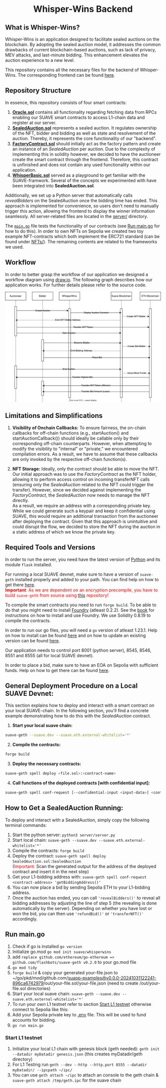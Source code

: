 # <h1 align="center"> Whisper-Wins Backend </h1>

## What is Whisper-Wins?
Whisper-Wins is an application designed to facilitate sealed auctions on the blockchain. By adopting the sealed auction model, it addresses the common drawbacks of current blockchain-based auctions, such as lack of privacy, MEV attacks, and last-minute bidding. This enhancement elevates the auction experience to a new level.

This repository contains all the necessary files for the backend of Whisper-Wins. The corresponding frontend can be found [here](https://github.com/hadwrf/whisper-wins-frontend).

## Repository Structure
In essence, this repository consists of four smart contracts:

1. [**Oracle.sol**](src/utils/Oracle.sol) contains all functionality regarding fetching data from RPCs enabling our SUAVE smart contracts to access L1-chain data and register at our server.
2. [**SealedAuction.sol**](src/SealedAuction.sol) represents a sealed auction. It regulates ownership of the NFT, bidder and bidding as well as state and resolvement of the auction. Thereby, it represents the core functionality of our "backend".
3. [**FactoryContract.sol**](src/FactoryContract.sol) should initially act as the factory pattern and create an instance of an *SealedAuction* per auction. Due to the complexity of implementing this in solidity however, we decided to have the auctioneer create the smart contract through the frontend. Therefore, this contract is unfinished and does not contain any used functionality within our application.
4. [**WhisperBasic.sol**](src/WhisperBasic.sol) served as a playground to get familiar with the SUAVE-framwork. Several of the concepts we experimented with have been integrated into **SealedAuction.sol**.

Additionally, we set up a Python server that automatically calls *revealBidders* on the SealedAuction once the bidding time has ended. This approach is implemented for convenience, so users don't need to manually trigger this action, allowing the frontend to display the winner information seamlessly. All server-related files are located in the [server/](server/) directory.

 The [`main.go`](main.go) file tests the functionality of our contracts (see [Run main.go](#run-maingo) for how to do this). In order to own NFTs on Sepolia we created two toy example NFT-contracts which both implement the ERC721 standard (can be found under [NFTs/](NFTs/)). The remaining contents are related to the frameworks we used.

## Workflow
In order to better grasp the workflow of our application we designed a workflow diagram using [draw.io](https://app.diagrams.net/). The following graph describes how our application works. For further details please refer to the source code.

![workflow graph of Whisper-Wins](AuctionFlowChartv2.svg)

## Limitations and Simplifications
1. **Visibility of Onchain Callbacks:** To ensure fairness, the on-chain callbacks for off-chain functions (e.g., startAuction() and startAuctionCallback()) should ideally be callable only by their corresponding off-chain counterparts. However, when attempting to modify the visibility to "internal" or "private," we encountered compilation errors. As a result, we have to assume that these callbacks are only invoked by the respective off-chain function(s).

2. **NFT Storage:** Ideally, only the contract should be able to move the NFT. Our initial approach was to use the *FactoryContract* as the NFT holder, allowing it to perform access control on incoming transferNFT calls (ensuring only the *SealedAuction* related to the NFT could trigger the transfer). However, since we decided against implementing the *FactoryContract*, the *SealedAuction* now needs to manage the NFT directly. <br/>
As a result, we require an address with a corresponding private key. While we could generate such a keypair and keep it confidential using SUAVE, this would require an additional transaction from the auctioneer after deploying the contract. Given that this approach is unintuitive and could disrupt the flow, we decided to store the NFT during the auction in a static address of which we know the private key.


## Required Tools and Versions
In order to run the server, you need have the latest version of [Python](https://www.python.org/downloads/) and its module `flask` installed.

For running a local SUAVE devnet, make sure to have a version of `suave-geth` installed properly and added to your path. You can find help on how to get there [here](https://suave-alpha.flashbots.net/tutorials/run-suave). <br/>
<span style="color: red;">**Important**: As we are dependent on an encryption precompile, you have to build `suave-geth` from source using [this](https://github.com/jonasgebele/suave-geth.git) repository!</span>

To compile the smart contracts you need to run `forge build`. To be able to do that you might need to install [Foundry](https://getfoundry.sh) (atleast 0.2.2). See the [book](https://book.getfoundry.sh/getting-started/installation.html) for instructions on how to install and use Foundry. We use Solidity 0.8.19 to compile the contracts.

In order to run our go files, you will need a `go` version of atleast 1.23.1. Help on how to install can be found [here](https://go.dev/doc/install) and on how to update an existing version can be found [here](https://gist.github.com/nikhita/432436d570b89cab172dcf2894465753).

Our application needs to control port 8001 (python server), 8545, 8546, 8551 and 8555 (all for local SUAVE devnet).

In order to place a bid, make sure to have an EOA on Sepolia with sufficient funds. Help on how to get there can be found [here](https://blog.chain.link/sepolia-eth/).


## General Deployment Procedure on a Local SUAVE Devnet:
This section explains how to deploy and interact with a smart contract on your local SUAVE-chain. In the following section, you'll find a concrete example demonstrating how to do this with the *SealedAuction* contract.

1. **Start your local suave chain:**
```bash
suave-geth --suave.dev --suave.eth.external-whitelist='*'
```

2. **Compile the contracts:**
```bash
forge build
```

3. **Deploy the necessary contracts:**
```bash
suave-geth spell deploy <file.sol>:<contract-name>
```

4. **Call functions of the deployed contracts [with confidential input]:**
```bash
suave-geth spell conf-request [--confidential-input <input-data>] <contract-address> '<function-name(<argument-type-list>)>' '(<argument-list>)'
```

## How to Get a SealedAuction Running:
To deploy and interact with a SealedAuction, simply copy the following terminal commands:

1. Start the python server: `python3 server/server.py`
2. Start local chain: `suave-geth --suave.dev --suave.eth.external-whitelist='*'`
3. Compile the contracts: `forge build`
4. Deploy the contract: `suave-geth spell deploy SealedAuction.sol:SealedAuction` <br/> (<span style="color: red;">Important:</span> Scan the generated output for the address of the deployed contract and insert it in the next step)
5. Get your L1-bidding address with: `suave-geth spell conf-request <contract-address> 'getBiddingAddress()'`
6. You can now place a bid by sending Sepolia ETH to your L1-bidding address.
7. Once the auction has ended, you can call `'revealBidders()'` to reveal all bidding addresses by adjusting the line of step 5 (the revealing is done automatically by the server). Depending on whether you have lost or won the bid, you can then use `'refundBid()'` or `'transferNFT()'` accordingly.

## Run main.go
1. Check if go is installed ```go version```
2. Initialize go.mod ```go mod init suave/whisperwins ```
3. add ```replace github.com/ethereum/go-ethereum => github.com/flashbots/suave-geth v0.2.0``` to your go.mod file
4. ```go mod tidy```
5. ```forge build``` & copy your generated your-file.json to ~/go/pkd/mod/github.com/suapp-examples@v0.0.0-20241031122241-896ca6742979/out/your-file.sol/your-file.json (need to create /out/your-file.sol directories)
6. Start your local suave chain: ```suave-geth --suave.dev --suave.eth.external-whitelist='*'```
7. To run your own L1 testnet refer to section [Start L1 testnet](#start-l1-testnet) otherwise connect to Sepolia like this:
8. Add your Sepolia private key to [.env](.env) file. This will be used to fund accounts for bidding.
9. ```go run main.go```


### Start L1 testnet
1. Initialize your local L1 chain with genesis block (geth needed): ```geth init --datadir myDatadir genesis.json``` (this creates myDatadir/geth directory)
2. For L1 Testing run ```geth --dev --http --http.port 8555 --datadir myDatadir/ --ipcpath ~/ipc/```
3. You can use ```geth attach ~/ipc``` to attach an console to the geth chain & ```suave-geth attach /tmp/geth.ipc``` for the suave chain